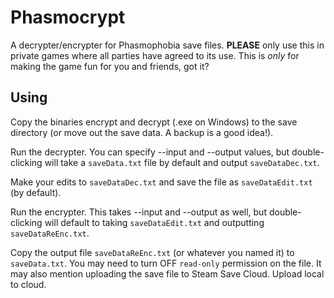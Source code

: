 # Phasmocrypt

A decrypter/encrypter for Phasmophobia save files.  **PLEASE** only use this in private games where all parties have
agreed to its use.  This is *only* for making the game fun for you and friends, got it?

## Using
Copy the binaries encrypt and decrypt (.exe on Windows) to the save directory (or move out the save data.  A backup
is a good idea!).

Run the decrypter.  You can specify --input and --output values, but double-clicking will take a `saveData.txt` file
by default and output `saveDataDec.txt`.

Make your edits to `saveDataDec.txt` and save the file as `saveDataEdit.txt` (by default).

Run the encrypter.  This takes --input and --output as well, but double-clicking will default to taking `saveDataEdit.txt`
and outputting `saveDataReEnc.txt`.

Copy the output file `saveDataReEnc.txt` (or whatever you named it) to `saveData.txt`.  You may need to turn OFF 
`read-only` permission on the file.  It may also mention uploading the save file to Steam Save Cloud.  Upload local to
cloud.